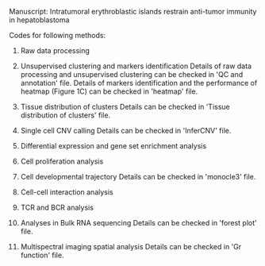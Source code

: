 Manuscript: Intratumoral erythroblastic islands restrain anti-tumor immunity in hepatoblastoma

Codes for following methods:

1. Raw data processing
2. Unsupervised clustering and markers identification
Details of raw data processing and unsupervised clustering can be checked in 'QC and annotation' file.
Details of markers identification and the performance of heatmap (Figure 1C) can be checked in 'heatmap' file.

3. Tissue distribution of clusters
Details can be checked in 'Tissue distribution of clusters' file.

4. Single cell CNV calling
Details can be checked in 'InferCNV' file.

6. Differential expression and gene set enrichment analysis

7. Cell proliferation analysis

8. Cell developmental trajectory
Details can be checked in 'monocle3' file.

9. Cell-cell interaction analysis

10. TCR and BCR analysis

11. Analyses in Bulk RNA sequencing
Details can be checked in 'forest plot' file.

12. Multispectral imaging spatial analysis
Details can be checked in 'Gr function' file.
